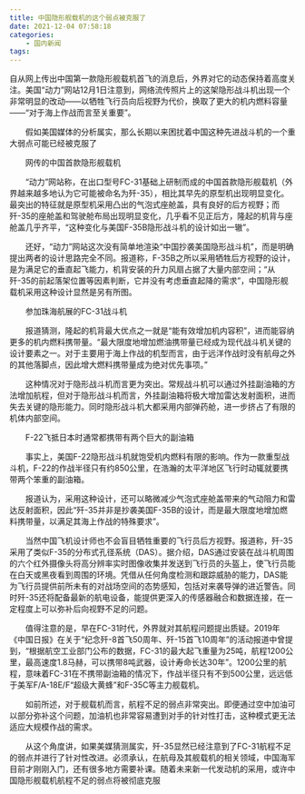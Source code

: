 ```yaml
---
title: 中国隐形舰载机的这个弱点被克服了
date: 2021-12-04 07:58:18
categories:
	- 国内新闻
tags:
---
```

自从网上传出中国第一款隐形舰载机首飞的消息后，外界对它的动态保持着高度关注。美国“动力”网站12月1日注意到，网络流传照片上的这架隐形战斗机出现一个非常明显的改动——以牺牲飞行员向后视野为代价，换取了更大的机内燃料容量——“对于海上作战而言至关重要”。

　　假如美国媒体的分析属实，那么长期以来困扰着中国这种先进战斗机的一个重大弱点可能已经被克服了



　　网传的中国首款隐形舰载机

　　“动力”网站称，在出口型号FC-31基础上研制而成的中国首款隐形舰载机（外界越来越多地认为它可能被命名为歼-35），相比其早先的原型机出现明显变化。最突出的特征就是原型机采用凸出的气泡式座舱盖，具有良好的后方视野；而歼-35的座舱盖和驾驶舱布局出现明显变化，几乎看不见正后方，隆起的机背与座舱盖几乎齐平，“这种变化与美国F-35B隐形战斗机的设计如出一辙”。

　　还好，“动力”网站这次没有简单地渲染“中国抄袭美国隐形战斗机”，而是明确提出两者的设计思路完全不同。报道称，F-35B之所以采用牺牲后方视野的设计，是为满足它的垂直起飞能力，机背安装的升力风扇占据了大量内部空间；“从歼-35的前起落架位置等因素判断，它并没有考虑垂直起降的需求”，中国隐形舰载机采用这种设计显然是另有所图。


　　参加珠海航展的FC-31战斗机

　　报道猜测，隆起的机背最大优点之一就是“能有效增加机内容积”，进而能容纳更多的机内燃料携带量。“最大限度地增加燃油携带量已经成为现代战斗机关键的设计要素之一。对于主要用于海上作战的机型而言，由于远洋作战时没有航母之外的其他落脚点，因此增大燃料携带量成为绝对优先事项。”

　　这种情况对于隐形战斗机而言更为突出。常规战斗机可以通过外挂副油箱的方法增加航程，但对于隐形战斗机而言，外挂副油箱将极大增加雷达发射面积，进而失去关键的隐形能力。同时隐形战斗机大都采用内部弹药舱，进一步挤占了有限的机体内部空间。


　　F-22飞抵日本时通常都携带有两个巨大的副油箱

　　事实上，美国F-22隐形战斗机就饱受机内燃料有限的影响。作为一款重型战斗机，F-22的作战半径只有约850公里，在浩瀚的太平洋地区飞行时动辄就要携带两个笨重的副油箱。

　　报道认为，采用这种设计，还可以略微减少气泡式座舱盖带来的气动阻力和雷达反射面积，因此“歼-35并非是抄袭美国F-35B的设计，而是最大限度地增加燃料携带量，以满足其海上作战的特殊要求”。

　　当然中国飞机设计师也不会盲目牺牲重要的飞行员后方视野。报道称，歼-35采用了类似F-35的分布式孔径系统（DAS）。据介绍，DAS通过安装在战斗机周围的六个红外摄像头将高分辨率实时图像收集并发送到飞行员的头盔上，使飞行员能在白天或黑夜看到周围的环境。凭借从任何角度检测和跟踪威胁的能力，DAS能为飞行员提供前所未有的对战场空间的态势感知，包括对来袭导弹的进近警告。同时歼-35还将配备最新的航电设备，能提供更深入的传感器融合和数据连接，在一定程度上可以弥补后向视野不足的问题。


　　值得注意的是，早在FC-31时代，外界就对其航程问题提出质疑。2019年《中国日报》在关于“纪念歼-8首飞50周年、歼-15首飞10周年”的活动报道中曾提到，“根据航空工业部门公布的数据，FC-31的最大起飞重量为25吨，航程1200公里，最高速度1.8马赫，可以携带8吨武器，设计寿命长达30年”。1200公里的航程，意味着FC-31在不携带副油箱的情况下，作战半径只有不到500公里，远远低于美军F/A-18E/F“超级大黄蜂”和F-35C等主力舰载机。

　　如前所述，对于舰载机而言，航程不足的弱点非常突出。即便通过空中加油可以部分弥补这个问题，加油机也非常容易遭到对手的针对性打击，这种模式更无法适应大规模作战的需求。


　　从这个角度讲，如果美媒猜测属实，歼-35显然已经注意到了FC-31航程不足的弱点并进行了针对性改进。必须承认，在航母及其舰载机的相关领域，中国海军目前才刚刚入门，还有很多地方需要补课。随着未来新一代发动机的采用，或许中国隐形舰载机航程不足的弱点将被彻底克服